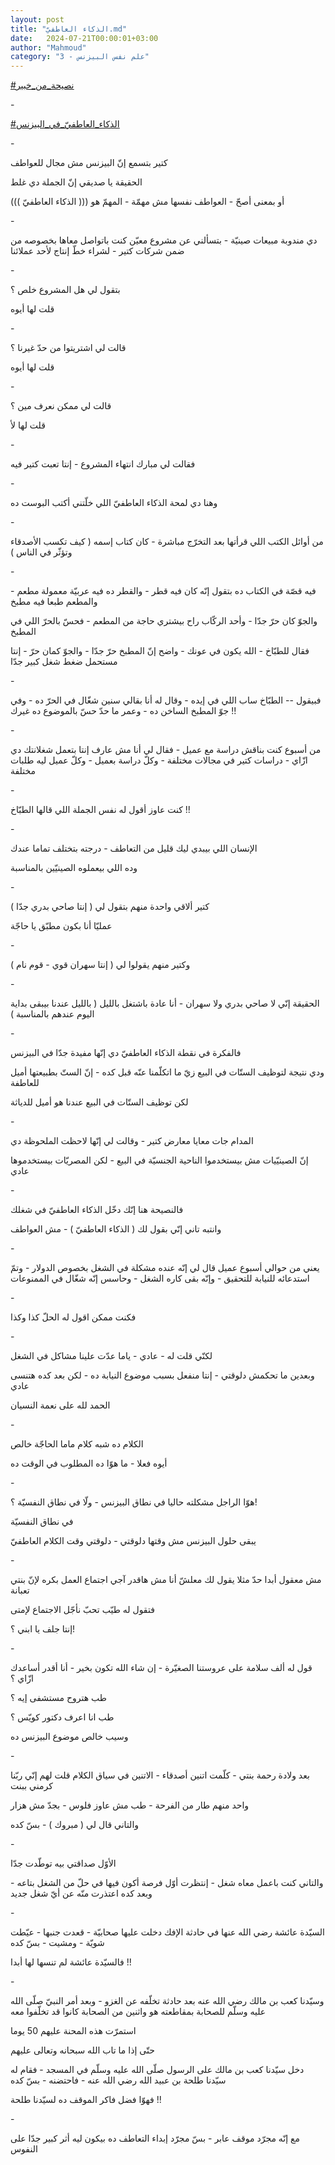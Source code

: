 ```yaml
---
layout: post
title: "الذكاء العاطفيّ.md"
date:   2024-07-21T00:00:01+03:00
author: "Mahmoud"
category: "3 - علم نفس البيزنس"
---
```

[<u>\#نصيحة_من_خبير</u>](https://www.facebook.com/hashtag/%D9%86%D8%B5%D9%8A%D8%AD%D8%A9_%D9%85%D9%86_%D8%AE%D8%A8%D9%8A%D8%B1?__eep__=6&__cft__%5b0%5d=AZWOOjesEaWN3IRDCJIQejb_eqX2b0ZXId-VdYLgiz9JDYXJlG7rBSH5yxtjXUENTON3Fg0dyybU4MREu4DuDTzBN_4YUsG8E7A1O1BN9TPtGmpBPJ4Fbi6vVyzC46LdhB3lStr4jNMVl8xmWSvkLzemuL-Hv9JAADwSvPOVpo5zEYfYP6Gvv8nrU7peD3HTq9Y&__tn__=*NK-R)

\-

[<u>\#الذكاء_العاطفيّ\_في_البيزنس</u>](https://www.facebook.com/hashtag/%D8%A7%D9%84%D8%B0%D9%83%D8%A7%D8%A1_%D8%A7%D9%84%D8%B9%D8%A7%D8%B7%D9%81%D9%8A%D9%91_%D9%81%D9%8A_%D8%A7%D9%84%D8%A8%D9%8A%D8%B2%D9%86%D8%B3?__eep__=6&__cft__%5b0%5d=AZWOOjesEaWN3IRDCJIQejb_eqX2b0ZXId-VdYLgiz9JDYXJlG7rBSH5yxtjXUENTON3Fg0dyybU4MREu4DuDTzBN_4YUsG8E7A1O1BN9TPtGmpBPJ4Fbi6vVyzC46LdhB3lStr4jNMVl8xmWSvkLzemuL-Hv9JAADwSvPOVpo5zEYfYP6Gvv8nrU7peD3HTq9Y&__tn__=*NK-R)

\-

كتير بتسمع إنّ البيزنس مش مجال للعواطف

الحقيقة يا صديقي إنّ الجملة دي غلط

أو بمعنى أصحّ - العواطف نفسها مش مهمّة - المهمّ هو (((
الذكاء العاطفيّ )))

\-

دي مندوبة مبيعات صينيّة - بتسألني عن مشروع معيّن كنت
باتواصل معاها بخصوصه من ضمن شركات كتير - لشراء خطّ إنتاج لأحد
عملائنا

\-

بتقول لي هل المشروع خلص ؟

قلت لها أيوه

\-

قالت لي اشتريتوا من حدّ غيرنا ؟

قلت لها أيوه

\-

قالت لي ممكن نعرف مين ؟

قلت لها لأ

\-

فقالت لي مبارك انتهاء المشروع - إنتا تعبت كتير
فيه

\-

وهنا دي لمحة الذكاء العاطفيّ اللي خلّتني أكتب البوست
ده

\-

من أوائل الكتب اللي قرأتها بعد التخرّج مباشرة - كان كتاب
إسمه ( كيف تكسب الأصدقاء وتؤثّر في الناس )

\-

فيه قصّة في الكتاب ده بتقول إنّه كان فيه قطر - والقطر ده
فيه عربيّة معمولة مطعم - والمطعم طبعا فيه مطبخ

والجوّ كان حرّ جدّا - وأحد الركّاب راح بيشتري حاجة من
المطعم - فحسّ بالحرّ اللي في المطبخ

فقال للطبّاخ - الله يكون في عونك - واضح إنّ المطبخ حرّ
جدّا - والجوّ كمان حرّ - إنتا مستحمل ضغط شغل كبير جدّا

\-

فبيقول \-- الطبّاخ ساب اللي في إيده - وقال له أنا بقالي
سنين شغّال في الحرّ ده - وفي جوّ المطبخ الساخن ده - وعمر ما حدّ حسّ بالموضوع
ده غيرك !!

\-

من أسبوع كنت بناقش دراسة مع عميل - فقال لي أنا مش عارف
إنتا بتعمل شغلانتك دي ازّاي - دراسات كتير في مجالات مختلفة - وكلّ دراسة
بعميل - وكلّ عميل ليه طلبات مختلفة

\-

كنت عاوز أقول له نفس الجملة اللي قالها الطبّاخ !!

\-

الإنسان اللي بيبدي ليك قليل من التعاطف - درجته بتختلف
تماما عندك

وده اللي بيعملوه الصينيّين بالمناسبة

\-

كتير ألاقي واحدة منهم بتقول لي ( إنتا صاحي بدري
جدّا )

عمليّا أنا بكون مطبّق يا حاجّة

\-

وكتير منهم يقولوا لي ( إنتا سهران قوي - قوم نام )

\-

الحقيقة إنّي لا صاحي بدري ولا سهران - أنا عادة باشتغل
بالليل ( بالليل عندنا بيبقى بداية اليوم عندهم بالمناسبة )

\-

فالفكرة في نقطة الذكاء العاطفيّ دي إنّها مفيدة جدّا في
البيزنس

ودي نتيجة لتوظيف الستّات في البيع زيّ ما اتكلّمنا عنّه قبل
كده - إنّ الستّ بطبيعتها أميل للعاطفة

لكن توظيف الستّات في البيع عندنا هو أميل للدياثة

\-

المدام جات معايا معارض كتير - وقالت لي إنّها لاحظت
الملحوظة دي

إنّ الصينيّيات مش بيستخدموا الناحية الجنسيّة في البيع - لكن
المصريّات بيستخدموها عادي

\-

فالنصيحة هنا إنّك دخّل الذكاء العاطفيّ في شغلك

وانتبه تاني إنّي بقول لك ( الذكاء العاطفيّ ) - مش
العواطف

\-

يعني من حوالي أسبوع عميل قال لي إنّه عنده مشكلة في الشغل
بخصوص الدولار - وتمّ استدعائه للنيابة للتحقيق - وإنّه بقى كاره الشغل -
وحاسس إنّه شغّال في الممنوعات

\-

فكنت ممكن اقول له الحلّ كذا وكذا

\-

لكنّي قلت له - عادي - ياما عدّت علينا مشاكل في
الشغل

وبعدين ما تحكمش دلوقتي - إنتا منفعل بسبب موضوع النيابة
ده - لكن بعد كده هتنسى عادي

الحمد لله على نعمة النسيان

\-

الكلام ده شبه كلام ماما الحاجّة خالص

أيوه فعلا - ما هوّا ده المطلوب في الوقت ده

\-

هوّا الراجل مشكلته حاليا في نطاق البيزنس - ولّا في نطاق
النفسيّة ؟!

في نطاق النفسيّة

يبقى حلول البيزنس مش وقتها دلوقتي - دلوقتي وقت الكلام
العاطفيّ

\-

مش معقول أبدا حدّ مثلا يقول لك معلشّ أنا مش هاقدر آجي
اجتماع العمل بكره لإنّ بنتي تعبانة

فتقول له طيّب تحبّ نأجّل الاجتماع لإمتى

إنتا جلف يا ابني ؟!

\-

قول له ألف سلامة على عروستنا الصغيّرة - إن شاء الله تكون
بخير - أنا أقدر أساعدك ازّاي ؟

طب هتروح مستشفى إيه ؟

طب انا اعرف دكتور كويّس ؟

وسيب خالص موضوع البيزنس ده

\-

بعد ولادة رحمة بنتي - كلّمت اتنين أصدقاء - الاتنين في
سياق الكلام قلت لهم إنّي ربّنا كرمني ببنت

واحد منهم طار من الفرحة - طب مش عاوز فلوس - بجدّ مش
هزار

والتاني قال لي ( مبروك ) - بسّ كده

\-

الأوّل صداقتي بيه توطّدت جدّا

والتاني كنت باعمل معاه شغل - إنتظرت أوّل فرصة أكون فيها
في حلّ من الشغل بتاعه - وبعد كده اعتذرت منّه عن أيّ شغل جديد

\-

السيّدة عائشة رضي الله عنها في حادثة الإفك دخلت عليها
صحابيّة - قعدت جنبها - عيّطت شويّة - ومشيت - بسّ كده

فالسيّدة عائشة لم تنسها لها أبدا !!

\-

وسيّدنا كعب بن مالك رضي الله عنه بعد حادثة تخلّفه عن
الغزو - وبعد أمر النبيّ صلّى الله عليه وسلّم للصحابة بمقاطعته هو واثنين من
الصحابة كانوا قد تخلّفوا معه

استمرّت هذه المحنة عليهم 50 يوما

حتّى إذا ما تاب الله سبحانه وتعالى عليهم

دخل سيّدنا كعب بن مالك على الرسول صلّى الله عليه وسلّم في
المسجد - فقام له سيّدنا طلحة بن عبيد الله رضي الله عنه - فاحتضنه - بسّ
كده

فهوّا فضل فاكر الموقف ده لسيّدنا طلحة !!

\-

مع إنّه مجرّد موقف عابر - بسّ مجرّد إبداء التعاطف ده بيكون
ليه أثر كبير جدّا على النفوس
